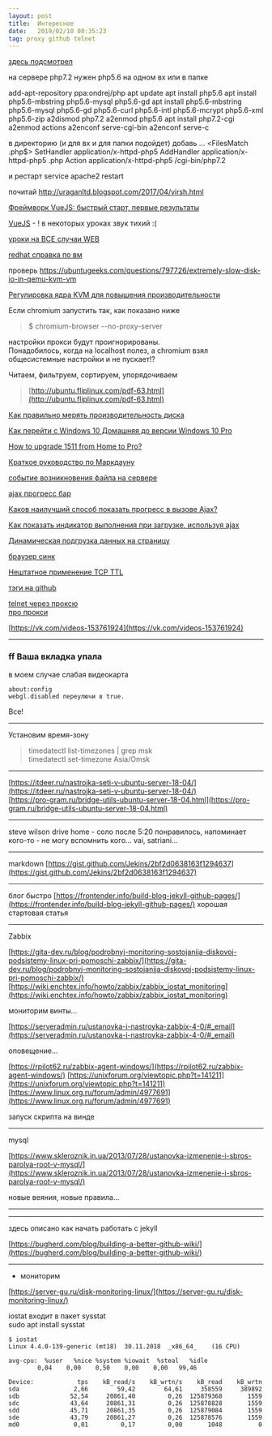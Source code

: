 ```yaml
---
layout: post
title:  Интересное
date:   2019/02/10 00:35:23
tag: proxy github telnet
---
```






[здесь подсмотрел](https://www.olegpro.ru/post/odnovremennaya_rabota_neskolkih_versiy_php_na_servere_debianubuntu.html)

на сервере php7.2
нужен php5.6 на одном вх или в папке

add-apt-repository ppa:ondrej/php
apt update
apt install php5.6
apt install php5.6-mbstring php5.6-mysql php5.6-gd
apt install php5.6-mbstring php5.6-mysql php5.6-gd php5.6-curl php5.6-intl php5.6-mcrypt php5.6-xml php5.6-zip
a2dismod php7.2
a2enmod php5.6
apt install php7.2-cgi
a2enmod actions
a2enconf serve-cgi-bin
a2enconf serve-c


в директорию (и для вх и для папки подойдет) добавь
...
<FilesMatch \.php$>
    SetHandler application/x-httpd-php5
</FilesMatch>
AddHandler application/x-httpd-php5 .php
Action application/x-httpd-php5 /cgi-bin/php7.2

и рестарт
service apache2 restart



почитай
http://uraganltd.blogspot.com/2017/04/virsh.html

[Фреймворк VueJS: быстрый старт, первые результаты](https://www.youtube.com/watch?v=qHBSc_LuHnU&list=PLD-piGJ3Dtl0C2gVy-_vZoxYRFWRwUvWL)

[VueJS](https://www.youtube.com/watch?time_continue=212&v=Bip6Sdn_QpM) - ! в некоторых уроках звук тихий :(

[уроки на ВСЕ случаи WEB](https://www.youtube.com/user/AlexeySuprun/playlists)

[redhat справка по вм](https://access.redhat.com/documentation/en-us/red_hat_enterprise_linux/6/html/virtualization_administration_guide/chap-virtualization_administration_guide-storage_pools-storage_pools#sect-Virtualization-Storage_Pools-Creating-Local_Directories)

проверь
https://ubuntugeeks.com/questions/797726/extremely-slow-disk-io-in-qemu-kvm-vm

[Регулировка ядра KVM для повышения производительности](http://support.mdl.ru/KVMVirtualizationCookbook/content/Ch08.html)


Если chromium запустить так, как показано ниже  
>$ chromium-browser --no-proxy-server  

настройки прокси будут проигнорированы.  
Понадобилось, когда на localhost полез, а chromium взял
общесистемные настройки и не пускает!?  


Читаем, фильтруем, сортируем, упорядочиваем

> [http://ubuntu.fliplinux.com/pdf-63.html](http://ubuntu.fliplinux.com/pdf-63.html)

[Как правильно мерять производительность диска](https://habr.com/ru/post/154235/)

[Как перейти с Windows 10 Домашняя до версии Windows 10 Pro](https://windows10i.ru/ustanovki-i-zagruzki/windows-10-do-windows-10-pro.html)

[How to upgrade 1511 from Home to Pro?](https://answers.microsoft.com/en-us/windows/forum/windows_10-windows_install/how-to-upgrade-1511-from-home-to-pro/1e552d5c-6657-4da8-91e7-fc352019a50d)

[Краткое руководство по Маркдауну](https://paulradzkov.com/2014/markdown_cheatsheet/)

[событие возникновения файла на сервере](https://books.google.ru/books?id=yCMCJmQi75UC&pg=PA190&lpg=PA190&dq=%D1%81%D0%BE%D0%B1%D1%8B%D1%82%D0%B8%D0%B5+%D0%B2%D0%BE%D0%B7%D0%BD%D0%B8%D0%BA%D0%BD%D0%BE%D0%B2%D0%B5%D0%BD%D0%B8%D1%8F+%D1%84%D0%B0%D0%B9%D0%BB%D0%B0+%D0%BD%D0%B0+%D1%81%D0%B5%D1%80%D0%B2%D0%B5%D1%80%D0%B5&source=bl&ots=RDCoZHUkwT&sig=ACfU3U1KVaq1aHYgqrvXiOKa7lti6fjWog&hl=ru&sa=X&ved=2ahUKEwim3-iz_JrgAhWkwosKHarXC6AQ6AEwA3oECAcQAQ#v=onepage&q=%D1%81%D0%BE%D0%B1%D1%8B%D1%82%D0%B8%D0%B5%20%D0%B2%D0%BE%D0%B7%D0%BD%D0%B8%D0%BA%D0%BD%D0%BE%D0%B2%D0%B5%D0%BD%D0%B8%D1%8F%20%D1%84%D0%B0%D0%B9%D0%BB%D0%B0%20%D0%BD%D0%B0%20%D1%81%D0%B5%D1%80%D0%B2%D0%B5%D1%80%D0%B5&f=false)

[ajax прогресс бар](https://www.google.com/search?client=ubuntu&channel=fs&q=ajax+%D0%BF%D1%80%D0%BE%D0%B3%D1%80%D0%B5%D1%81%D1%81+%D0%B1%D0%B0%D1%80&ie=utf-8&oe=utf-8)

[Каков наилучший способ показать прогресс в вызове Ajax?](http://qaru.site/questions/78166/what-is-the-best-way-of-showing-progress-on-an-ajax-call)

[Как показать индикатор выполнения при загрузке, используя ajax](http://qaru.site/questions/156205/how-to-show-progress-bar-while-loading-using-ajax)

[Динамическая подгрузка данных на страницу](http://ajaxs.ru/lesson/ajax/127-dinamicheskaja_podgruzka_dannyh_na_stranicu.html)



[браузер синк](https://ydmitry.ru/blog/ray-dlya-verstalshchika-sinkhronizatsiya-okon-brauzerov/)


[Нештатное применение TCP TTL](https://www.alexeykopytko.com/2010/iptables-ttl-match/)

[тэги на github](https://www.alexeykopytko.com/2017/jekyll-tags/)



[telnet через проксю](http://fliplinux.com/telnet.html)  
[про прокси](https://www.shellhacks.com/ru/linux-proxy-server-settings-set-proxy-command-line/)


[https://vk.com/videos-153761924](https://vk.com/videos-153761924)

---

### **ff Ваша вкладка упала**  
в моем случае слабая видеокарта

	about:config  
	webgl.disabled переулючи в true.  

Все! 

---
Установим время-зону
> timedatectl list-timezones | grep msk  
> timedatectl set-timezone  Asia/Omsk

---

[https://itdeer.ru/nastrojka-seti-v-ubuntu-server-18-04/](https://itdeer.ru/nastrojka-seti-v-ubuntu-server-18-04/)  
[https://pro-gram.ru/bridge-utils-ubuntu-server-18-04.html](https://pro-gram.ru/bridge-utils-ubuntu-server-18-04.html)  


---

steve wilson drive home - соло после 5:20 понравилось, напоминает кого-то - не могу вспомнить кого...
vai, satriani...

---

markdown
[https://gist.github.com/Jekins/2bf2d0638163f1294637](https://gist.github.com/Jekins/2bf2d0638163f1294637)

---

блог быстро
[https://frontender.info/build-blog-jekyll-github-pages/](https://frontender.info/build-blog-jekyll-github-pages/)
хорошая стартовая статья

---

Zabbix

[https://gita-dev.ru/blog/podrobnyj-monitoring-sostojanija-diskovoj-podsistemy-linux-pri-pomoschi-zabbix/](https://gita-dev.ru/blog/podrobnyj-monitoring-sostojanija-diskovoj-podsistemy-linux-pri-pomoschi-zabbix/)
[https://wiki.enchtex.info/howto/zabbix/zabbix_iostat_monitoring](https://wiki.enchtex.info/howto/zabbix/zabbix_iostat_monitoring)

мониторим винты...

[https://serveradmin.ru/ustanovka-i-nastroyka-zabbix-4-0/#_email](https://serveradmin.ru/ustanovka-i-nastroyka-zabbix-4-0/#_email)

оповещение...

[https://rpilot62.ru/zabbix-agent-windows/](https://rpilot62.ru/zabbix-agent-windows/)
[https://unixforum.org/viewtopic.php?t=141211](https://unixforum.org/viewtopic.php?t=141211)
[https://www.linux.org.ru/forum/admin/4977691](https://www.linux.org.ru/forum/admin/4977691)

запуск скрипта на винде

---

mysql

[https://www.skleroznik.in.ua/2013/07/28/ustanovka-izmenenie-i-sbros-parolya-root-v-mysql/](https://www.skleroznik.in.ua/2013/07/28/ustanovka-izmenenie-i-sbros-parolya-root-v-mysql/)

новые веяния, новые правила...

---

---
здесь описано как начать работать с jekyll

[https://bugherd.com/blog/building-a-better-github-wiki/](https://bugherd.com/blog/building-a-better-github-wiki/)

---

- мониторим

[https://server-gu.ru/disk-monitoring-linux/](https://server-gu.ru/disk-monitoring-linux/)

iostat входит в пакет sysstat  
sudo apt install sysstat  

	$ iostat
	Linux 4.4.0-139-generic (mt18) 	30.11.2018 	_x86_64_	(16 CPU)

	avg-cpu:  %user   %nice %system %iowait  %steal   %idle
			0,04    0,00    0,50    0,00    0,00   99,46

	Device:            tps    kB_read/s    kB_wrtn/s    kB_read    kB_wrtn
	sda               2,66        59,42        64,61     358559     389892
	sdb              52,54     20861,40         0,26  125879368       1559
	sdc              43,64     20861,31         0,26  125878828       1559
	sdd              45,71     20861,35         0,26  125879084       1559
	sde              43,79     20861,27         0,26  125878576       1559
	md0               0,01         0,17         0,00       1048          0
	


